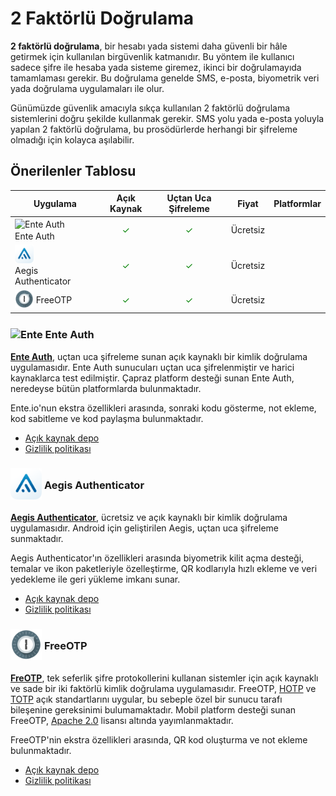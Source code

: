 <!-- NOTLAR
 - Tablo eklemeyi unutmayın
 - Uygun görseller eklemeyi unutmayın.
 - İçerik kuralları ve ekleme yapmak sayfalarını ziyaret edebilirsiniz -->

# 2 Faktörlü Doğrulama

**2 faktörlü doğrulama**, bir hesabı yada sistemi daha güvenli bir hâle getirmek için kullanılan birgüvenlik katmanıdır. Bu yöntem ile kullanıcı sadece şifre ile hesaba yada sisteme giremez, ikinci bir doğrulamayıda tamamlaması gerekir. Bu doğrulama genelde SMS, e-posta, biyometrik veri yada doğrulama uygulamaları ile olur.

Günümüzde güvenlik amacıyla sıkça kullanılan 2 faktörlü doğrulama sistemlerini doğru şekilde kullanmak gerekir. SMS yolu yada e-posta yoluyla yapılan 2 faktörlü doğrulama, bu prosödürlerde herhangi bir şifreleme olmadığı için kolayca aşılabilir.

## Önerilenler Tablosu

| Uygulama | Açık Kaynak | Uçtan Uca Şifreleme | Fiyat | Platformlar |
| --- | :---: | :---: | :---: | :---: |
| <span style="display: inline-block; vertical-align: middle;"><img src="/docs/images/enteauth.png" alt="Ente Auth" style="width: 30px; height: 30px;"> </span> <span style="display: inline-block; vertical-align: middle;"> Ente Auth </span> | <span style="color: green;">✓</span> | <span style="color: green;">✓</span> | Ücretsiz | <i class="fa-solid fa-globe"></i> <i class="fa-brands fa-windows"></i> <i class="fa-brands fa-apple"></i> <i class="fa-brands fa-linux"></i> <i class="fa-brands fa-android"></i> <i class="fa-brands fa-app-store-ios"></i> |
| <span style="display: inline-block; vertical-align: middle;"><img src="/docs/images/aegis.png" alt="Aegis" style="width: 30px; height: 30px;"> </span> <span style="display: inline-block; vertical-align: middle;"> Aegis Authenticator </span> | <span style="color: green;">✓</span> | <span style="color: green;">✓</span> | Ücretsiz | <i class="fa-brands fa-android"></i> |
| <span style="display: inline-block; vertical-align: middle;"><img src="/docs/images/freeotp.svg" alt="FreeOTP" style="width: 30px; height: 30px;"> </span> <span style="display: inline-block; vertical-align: middle;"> FreeOTP </span> | <span style="color: green;">✓</span> | <span style="color: green;">✓</span> | Ücretsiz | <i class="fa-brands fa-android"></i> <i class="fa-brands fa-app-store-ios"></i> |

### <span style="display: inline-block; vertical-align: middle;"><img src="docs/images/enteauth.png" alt="Ente" style="width: 50px; height: auto;"> </span> <span style="display: inline-block; vertical-align: middle;"> Ente Auth

**[Ente Auth](https://ente.io/auth/)**, uçtan uca şifreleme sunan açık kaynaklı bir kimlik doğrulama uygulamasıdır. Ente Auth sunucuları uçtan uca şifrelenmiştir ve harici kaynaklarca test edilmiştir. Çapraz platform desteği sunan Ente Auth, neredeyse bütün platformlarda bulunmaktadır. 

Ente.io'nun ekstra özellikleri arasında, sonraki kodu gösterme, not ekleme, kod sabitleme ve kod paylaşma bulunmaktadır.

- [Açık kaynak depo](https://github.com/ente-io/ente/tree/main/auth#readme)
- [Gizlilik politikası](https://ente.io/privacy/)

### <span style="display: inline-block; vertical-align: middle;"><img src="docs/images/aegis.png" alt="Aegis" style="width: 50px; height: auto;"> </span> <span style="display: inline-block; vertical-align: middle;"> Aegis Authenticator

[**Aegis Authenticator**](https://getaegis.app/), ücretsiz ve açık kaynaklı bir kimlik doğrulama uygulamasıdır. Android için geliştirilen Aegis, uçtan uca şifreleme sunmaktadır.

Aegis Authenticator'ın özellikleri arasında biyometrik kilit açma desteği, temalar ve ikon paketleriyle özelleştirme, QR kodlarıyla hızlı ekleme ve veri yedekleme ile geri yükleme imkanı sunar.

- [Açık kaynak depo](https://github.com/beemdevelopment/Aegis)
- [Gizlilik politikası](https://getaegis.app/privacy/)

### <span style="display: inline-block; vertical-align: middle;"><img src="docs/images/freeotp.svg" alt="FreeOTP" style="width: 50px; height: auto;"> </span> <span style="display: inline-block; vertical-align: middle;"> FreeOTP

**[FreOTP](https://freeotp.github.io/)**, tek seferlik şifre protokollerini kullanan sistemler için açık kaynaklı ve sade bir iki faktörlü kimlik doğrulama uygulamasıdır. FreeOTP, [HOTP](https://www.ietf.org/rfc/rfc4226.txt) ve [TOTP](https://www.ietf.org/rfc/rfc6238.txt) açık standartlarını uygular, bu sebeple özel bir sunucu tarafı bileşenine gereksinimi bulumamaktadır. Mobil platform desteği sunan FreeOTP, [Apache 2.0](https://www.apache.org/licenses/LICENSE-2.0) lisansı altında yayımlanmaktadır.

FreeOTP'nin ekstra özellikleri arasında, QR kod oluşturma ve not ekleme bulunmaktadır.

- [Açık kaynak depo](https://github.com/freeotp)
- [Gizlilik politikası](https://freeotp.github.io/privacy.html)